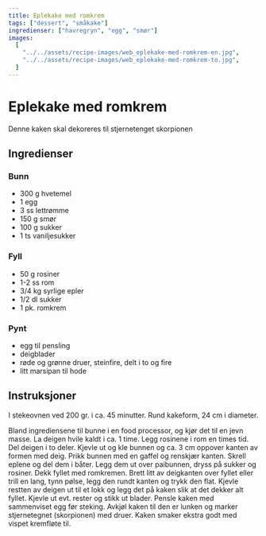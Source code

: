 ```yaml
---
title: Eplekake med romkrem
tags: ["dessert", "småkake"]
ingredienser: ["havregryn", "egg", "smør"]
images:
  [
    "../../assets/recipe-images/web_eplekake-med-romkrem-en.jpg",
    "../../assets/recipe-images/web_eplekake-med-romkrem-to.jpg",
  ]
---
```


# Eplekake med romkrem

Denne kaken skal dekoreres til stjernetenget skorpionen

## Ingredienser

### Bunn

- 300 g hvetemel
- 1 egg
- 3 ss lettrømme
- 150 g smør
- 100 g sukker
- 1 ts vaniljesukker

### Fyll

- 50 g rosiner
- 1-2 ss rom
- 3/4 kg syrlige epler
- 1/2 dl sukker
- 1 pk. romkrem

### Pynt

- egg til pensling
- deigblader
- røde og grønne druer, steinfire, delt i to og fire
- litt marsipan til hode

## Instruksjoner

I stekeovnen ved 200 gr. i ca. 45 minutter. Rund kakeform, 24 cm i diameter.

Bland ingrediensene til bunne i en food processor, og kjør det til en jevn masse. La deigen hvile kaldt i ca. 1 time. Legg rosinene i rom en times tid. Del deigen i to deler. Kjevle ut og kle bunnen og ca. 3 cm oppover kanten av formen med deig. Prikk bunnen med en gaffel og renskjær kanten. Skrell eplene og del dem i båter. Legg dem ut over paibunnen, dryss på sukker og rosiner. Dekk fyllet med romkremen. Brett litt av deigkanten over fyllet eller trill en lang, tynn pølse, legg den rundt kanten og trykk den flat. Kjevle restten av deigen ut til et lokk og legg det på kaken slik at det dekker alt fyllet. Kjevle ut evt. rester og stikk ut blader. Pensle kaken med sammenviset egg før steking. Avkjøl kaken til den er lunken og marker stjernetegnet (skorpionen) med druer. Kaken smaker ekstra godt med vispet kremfløte til.
